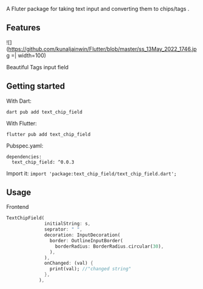<!-- 
This README describes the package. If you publish this package to pub.dev,
this README's contents appear on the landing page for your package.

For information about how to write a good package README, see the guide for
[writing package pages](https://dart.dev/guides/libraries/writing-package-pages). 

For general information about developing packages, see the Dart guide for
[creating packages](https://dart.dev/guides/libraries/create-library-packages)
and the Flutter guide for
[developing packages and plugins](https://flutter.dev/developing-packages). 
-->

A Fluter package for taking text input and converting them to chips/tags .

## Features
![](https://github.com/kunaljainwin/Flutter/blob/master/ss_13May_2022_1746.jpg =| width=100)

 Beautiful Tags input field


## Getting started
With Dart: 
```
dart pub add text_chip_field
```

With Flutter:
```
flutter pub add text_chip_field
```

Pubspec.yaml:

```
dependencies:
  text_chip_field: ^0.0.3
```

Import it:
```import 'package:text_chip_field/text_chip_field.dart';```

## Usage

Frontend

```dart
TextChipField(
              initialString: s,
              seprator: " ",
              decoration: InputDecoration(
                border: OutlineInputBorder(
                  borderRadius: BorderRadius.circular(30),
                ),
              ),
              onChanged: (val) {
                print(val); //"changed string"
              },
            ),
```

<!-- ## Additional information

TODO: Tell users more about the package: where to find more information, how to 
contribute to the package, how to file issues, what response they can expect 
from the package authors, and more. -->
